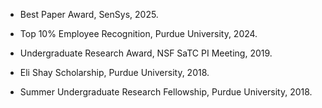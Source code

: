 - Best Paper Award, SenSys, 2025.

- Top 10% Employee Recognition, Purdue University, 2024.

- Undergraduate Research Award, NSF SaTC PI Meeting, 2019.

- Eli Shay Scholarship, Purdue University, 2018.

- Summer Undergraduate Research Fellowship, Purdue University, 2018.